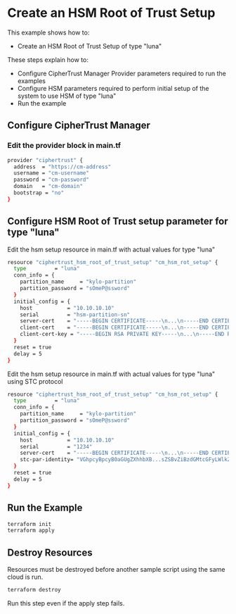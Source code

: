 # Create an HSM Root of Trust Setup

This example shows how to:
- Create an HSM Root of Trust Setup of type "luna"

These steps explain how to:
- Configure CipherTrust Manager Provider parameters required to run the examples
- Configure HSM parameters required to perform initial setup of the system to use HSM of type "luna"
- Run the example

## Configure CipherTrust Manager

### Edit the provider block in main.tf

```bash
provider "ciphertrust" {
  address  = "https://cm-address"
  username = "cm-username"
  password = "cm-password"
  domain   = "cm-domain"
  bootstrap = "no"
}
```

## Configure HSM Root of Trust setup parameter for type "luna"
Edit the hsm setup resource in main.tf with actual values for type "luna"
```bash
resource "ciphertrust_hsm_root_of_trust_setup" "cm_hsm_rot_setup" {
  type         = "luna"
  conn_info = {
    partition_name     = "kylo-partition"
    partition_password = "sOmeP@ssword"
  }
  initial_config = {
    host           = "10.10.10.10"
    serial         = "hsm-partition-sn"
    server-cert    = "-----BEGIN CERTIFICATE-----\n...\n-----END CERTIFICATE-----"
    client-cert    = "-----BEGIN CERTIFICATE-----\n...\n-----END CERTIFICATE-----"
    client-cert-key = "-----BEGIN RSA PRIVATE KEY-----\n...\n-----END RSA PRIVATE KEY-----"
  }
  reset = true
  delay = 5
}
```

Edit the hsm setup resource in main.tf with actual values for type "luna" using STC protocol
```bash
resource "ciphertrust_hsm_root_of_trust_setup" "cm_hsm_rot_setup" {
  type         = "luna"
  conn_info = {
    partition_name     = "kylo-partition"
    partition_password = "sOmeP@ssword"
  }
  initial_config = {
    host           = "10.10.10.10"
    serial         = "1234"
    server-cert    = "-----BEGIN CERTIFICATE-----\n...\n-----END CERTIFICATE-----"
    stc-par-identity= "VGhpcyBpcyB0aGUgZXhhbXB...sZSBvZiBzdGMtcGFyLWlkZW50aXR5"
  }
  reset = true
  delay = 5
}
```

## Run the Example

```bash
terraform init
terraform apply
```

## Destroy Resources
Resources must be destroyed before another sample script using the same cloud is run.

```bash
terraform destroy
```

Run this step even if the apply step fails.